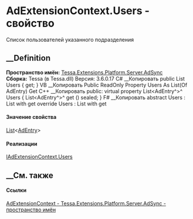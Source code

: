# AdExtensionContext.Users - свойство
Список пользователей указанного подразделения
##  __Definition
 **Пространство имён:**
[Tessa.Extensions.Platform.Server.AdSync](N_Tessa_Extensions_Platform_Server_AdSync.htm)  
 **Сборка:** Tessa (в Tessa.dll) Версия: 3.6.0.17
C# __Копировать
     public List<AdEntry> Users { get; }
VB __Копировать
     Public ReadOnly Property Users As List(Of AdEntry)
    	Get
C++ __Копировать
     public:
    virtual property List<AdEntry^>^ Users {
    	List<AdEntry^>^ get () sealed;
    }
F# __Копировать
     abstract Users : List<AdEntry> with get
    override Users : List<AdEntry> with get
#### Значение свойства
[List](https://learn.microsoft.com/dotnet/api/system.collections.generic.list-1)<[AdEntry](T_Tessa_Extensions_Platform_Server_AdSync_AdEntry.htm)>
#### Реализации
[IAdExtensionContext.Users](P_Tessa_Extensions_Platform_Server_AdSync_IAdExtensionContext_Users.htm)  
##  __См. также
#### Ссылки
[AdExtensionContext -
](T_Tessa_Extensions_Platform_Server_AdSync_AdExtensionContext.htm)
[Tessa.Extensions.Platform.Server.AdSync - пространство
имён](N_Tessa_Extensions_Platform_Server_AdSync.htm)
